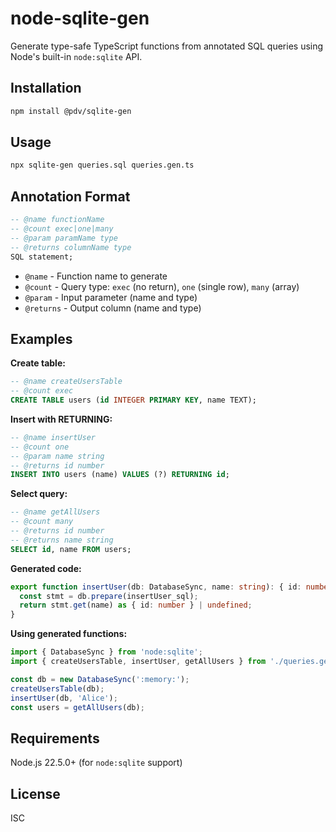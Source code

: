 # node-sqlite-gen

Generate type-safe TypeScript functions from annotated SQL queries using Node's built-in `node:sqlite` API.

## Installation

```bash
npm install @pdv/sqlite-gen
```

## Usage

```bash
npx sqlite-gen queries.sql queries.gen.ts
```

## Annotation Format

```sql
-- @name functionName
-- @count exec|one|many
-- @param paramName type
-- @returns columnName type
SQL statement;
```

- `@name` - Function name to generate
- `@count` - Query type: `exec` (no return), `one` (single row), `many` (array)
- `@param` - Input parameter (name and type)
- `@returns` - Output column (name and type)

## Examples

**Create table:**
```sql
-- @name createUsersTable
-- @count exec
CREATE TABLE users (id INTEGER PRIMARY KEY, name TEXT);
```

**Insert with RETURNING:**
```sql
-- @name insertUser
-- @count one
-- @param name string
-- @returns id number
INSERT INTO users (name) VALUES (?) RETURNING id;
```

**Select query:**
```sql
-- @name getAllUsers
-- @count many
-- @returns id number
-- @returns name string
SELECT id, name FROM users;
```

**Generated code:**
```typescript
export function insertUser(db: DatabaseSync, name: string): { id: number } | undefined {
  const stmt = db.prepare(insertUser_sql);
  return stmt.get(name) as { id: number } | undefined;
}
```

**Using generated functions:**
```typescript
import { DatabaseSync } from 'node:sqlite';
import { createUsersTable, insertUser, getAllUsers } from './queries.gen.js';

const db = new DatabaseSync(':memory:');
createUsersTable(db);
insertUser(db, 'Alice');
const users = getAllUsers(db);
```

## Requirements

Node.js 22.5.0+ (for `node:sqlite` support)

## License

ISC

